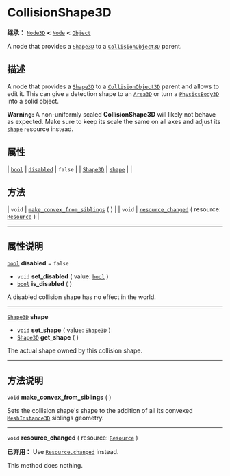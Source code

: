 <!-- ⚠ 请勿编辑本文件 ⚠ -->
<!-- 本文档使用脚本从 WeDot 引擎源码仓库生成。 -->
<!-- 生成脚本：https://github.com/WeDot-Engine/WeDot/tree/4.3/doc/tools/make_md.py； -->
<!-- 原文件：https://github.com/WeDot-Engine/WeDot/tree/4.3/doc/classes/CollisionShape3D.xml。 -->

<div id="_class_collisionshape3d"></div>

# CollisionShape3D

**继承：** [`Node3D`](class_node3d.md) **<** [`Node`](class_node.md) **<** [`Object`](class_object.md)

A node that provides a [`Shape3D`](class_shape3d.md) to a [`CollisionObject3D`](class_collisionobject3d.md) parent.

## 描述

A node that provides a [`Shape3D`](class_shape3d.md) to a [`CollisionObject3D`](class_collisionobject3d.md) parent and allows to edit it. This can give a detection shape to an [`Area3D`](class_area3d.md) or turn a [`PhysicsBody3D`](class_physicsbody3d.md) into a solid object.

 **Warning:** A non-uniformly scaled **CollisionShape3D** will likely not behave as expected. Make sure to keep its scale the same on all axes and adjust its [`shape`](#class_collisionshape3d_property_shape) resource instead.

## 属性

| [`bool`](class_bool.md)       | [`disabled`](#class_collisionshape3d_property_disabled) | ``false`` |
| [`Shape3D`](class_shape3d.md) | [`shape`](#class_collisionshape3d_property_shape)       |           |

## 方法

| `void` | [`make_convex_from_siblings`](#class_collisionshape3d_method_make_convex_from_siblings) ( )                         |
| `void` | [`resource_changed`](#class_collisionshape3d_method_resource_changed) ( resource: [`Resource`](class_resource.md) ) |

<!-- rst-class:: classref-section-separator -->

---

## 属性说明

<div id="_class_collisionshape3d_property_disabled"></div>

[`bool`](class_bool.md) **disabled** = ``false`` <div id="class_collisionshape3d_property_disabled"></div>

- `void` **set_disabled** ( value: [`bool`](class_bool.md) )
- [`bool`](class_bool.md) **is_disabled** ( )

A disabled collision shape has no effect in the world.

<!-- rst-class:: classref-item-separator -->

---

<div id="_class_collisionshape3d_property_shape"></div>

[`Shape3D`](class_shape3d.md) **shape** <div id="class_collisionshape3d_property_shape"></div>

- `void` **set_shape** ( value: [`Shape3D`](class_shape3d.md) )
- [`Shape3D`](class_shape3d.md) **get_shape** ( )

The actual shape owned by this collision shape.

<!-- rst-class:: classref-section-separator -->

---

## 方法说明

<div id="_class_collisionshape3d_method_make_convex_from_siblings"></div>

`void` **make_convex_from_siblings** ( )<div id="class_collisionshape3d_method_make_convex_from_siblings"></div>

Sets the collision shape's shape to the addition of all its convexed [`MeshInstance3D`](class_meshinstance3d.md) siblings geometry.

<!-- rst-class:: classref-item-separator -->

---

<div id="_class_collisionshape3d_method_resource_changed"></div>

`void` **resource_changed** ( resource: [`Resource`](class_resource.md) )<div id="class_collisionshape3d_method_resource_changed"></div>

**已弃用：** Use [`Resource.changed`](#class_resource_signal_changed) instead.

This method does nothing.

[^virtual]: 本方法通常需要用户覆盖才能生效。
[^const]: 本方法无副作用，不会修改该实例的任何成员变量。
[^vararg]: 本方法除了能接受在此处描述的参数外，还能够继续接受任意数量的参数。
[^constructor]: 本方法用于构造某个类型。
[^static]: 调用本方法无需实例，可直接使用类名进行调用。
[^operator]: 本方法描述的是使用本类型作为左操作数的有效运算符。
[^bitfield]: 这个值是由下列位标志构成位掩码的整数。
[^void]: 无返回值。

